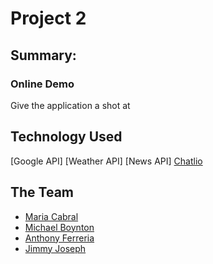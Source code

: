 # Project 2

## Summary:


### Online Demo
Give the application a shot at []()

## Technology Used

[Google API]
[Weather API]
[News API]
[Chatlio](https://chatlio.com/)

## The Team
- [Maria Cabral](https://github.com/MariaEGC/)
- [Michael Boynton](https://github.com/Badger-MchlB)
- [Anthony Ferreria](https://github.com/)
- [Jimmy Joseph](https://github.com/)
